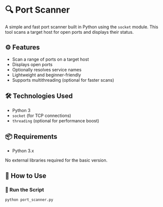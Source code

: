 # 🔍 Port Scanner

A simple and fast port scanner built in Python using the `socket` module. This tool scans a target host for open ports and displays their status.

## ⚙️ Features

- Scan a range of ports on a target host
- Displays open ports
- Optionally resolves service names
- Lightweight and beginner-friendly
- Supports multithreading (optional for faster scans)

## 🛠️ Technologies Used

- Python 3
- `socket` (for TCP connections)
- `threading` (optional for performance boost)

## 📦 Requirements

- Python 3.x

No external libraries required for the basic version.

## 🚀 How to Use

### 🔧 Run the Script

```bash
python port_scanner.py
